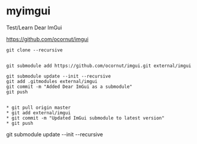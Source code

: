 # myimgui
Test/Learn Dear ImGui

https://github.com/ocornut/imgui

```
git clone --recursive


git submodule add https://github.com/ocornut/imgui.git external/imgui

git submodule update --init --recursive
git add .gitmodules external/imgui
git commit -m "Added Dear ImGui as a submodule"
git push


* git pull origin master
* git add external/imgui
* git commit -m "Updated ImGui submodule to latest version"
* git push
```

git submodule update --init --recursive
